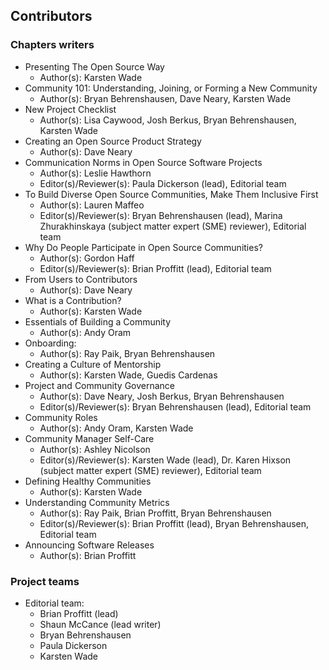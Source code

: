 ## Contributors

### Chapters writers

- Presenting The Open Source Way
    - Author(s): Karsten Wade
- Community 101: Understanding, Joining, or Forming a New Community
    - Author(s): Bryan Behrenshausen, Dave Neary, Karsten Wade
- New Project Checklist
    - Author(s): Lisa Caywood, Josh Berkus, Bryan Behrenshausen, Karsten Wade
- Creating an Open Source Product Strategy
    - Author(s): Dave Neary
- Communication Norms in Open Source Software Projects
    - Author(s): Leslie Hawthorn
    - Editor(s)/Reviewer(s): Paula Dickerson (lead), Editorial team
- To Build Diverse Open Source Communities, Make Them Inclusive First
    - Author(s): Lauren Maffeo
    - Editor(s)/Reviewer(s): Bryan Behrenshausen (lead), Marina Zhurakhinskaya (subject matter
       expert (SME) reviewer), Editorial team
- Why Do People Participate in Open Source Communities?
    - Author(s): Gordon Haff
    - Editor(s)/Reviewer(s): Brian Proffitt (lead), Editorial team
- From Users to Contributors
    - Author(s): Dave Neary
- What is a Contribution?
    - Author(s): Karsten Wade
- Essentials of Building a Community
    - Author(s): Andy Oram
- Onboarding:
    - Author(s): Ray Paik, Bryan Behrenshausen
- Creating a Culture of Mentorship
    - Author(s): Karsten Wade, Guedis Cardenas
- Project and Community Governance
    - Author(s): Dave Neary, Josh Berkus, Bryan Behrenshausen
    - Editor(s)/Reviewer(s): Bryan Behrenshausen (lead), Editorial team
- Community Roles
    - Author(s): Andy Oram, Karsten Wade
- Community Manager Self-Care
    - Author(s): Ashley Nicolson
    - Editor(s)/Reviewer(s): Karsten Wade (lead), Dr. Karen Hixson (subject matter expert (SME)
       reviewer), Editorial team
- Defining Healthy Communities
    - Author(s): Karsten Wade
- Understanding Community Metrics
    - Author(s): Ray Paik, Brian Proffitt, Bryan Behrenshausen
    - Editor(s)/Reviewer(s): Brian Proffitt (lead), Bryan Behrenshausen, Editorial team
- Announcing Software Releases
    - Author(s): Brian Proffitt

### Project teams

- Editorial team:
    - Brian Proffitt (lead)
    - Shaun McCance (lead writer)
    - Bryan Behrenshausen
    - Paula Dickerson
    - Karsten Wade
